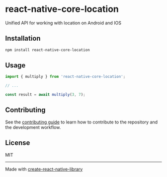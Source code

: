# react-native-core-location

Unified API for working with location on Android and IOS

## Installation

```sh
npm install react-native-core-location
```

## Usage


```js
import { multiply } from 'react-native-core-location';

// ...

const result = await multiply(3, 7);
```


## Contributing

See the [contributing guide](CONTRIBUTING.md) to learn how to contribute to the repository and the development workflow.

## License

MIT

---

Made with [create-react-native-library](https://github.com/callstack/react-native-builder-bob)
